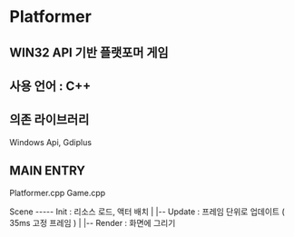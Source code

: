 # Platformer

## WIN32 API 기반 플랫포머 게임
## 사용 언어 : C++
## 의존 라이브러리
  Windows Api, Gdiplus

## MAIN ENTRY
Platformer.cpp
Game.cpp

Scene ----- Init   : 리소스 로드, 액터 배치
        |
        |-- Update : 프레임 단위로 업데이트 ( 35ms 고정 프레임 )
        |
        |-- Render : 화면에 그리기

